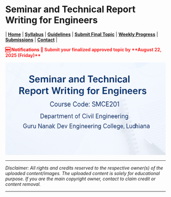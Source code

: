 # Seminar and Technical Report Writing for Engineers

| **[Home](README.md)** | **[Syllabus](Contents/Syllabus.md)** | **[Guidelines](Contents/Guidelines.md)** | **[Submit Final Topic](Contents/final-topic-submission.md)** | **[Weekly Progress](Contents/Weekly_2025.md)** | **[Submissions](Contents/Submissions_2025.md)** | **[Contact](Contents/Contact.md)** |  

<span style="color:red; font-weight:bold;">
  🆕 <span class="flash">Notifications</span>
</span>

<style>
@keyframes flash {
  0% {opacity: 1;}
  50% {opacity: 0;}
  100% {opacity: 1;}
}
.flash {
  animation: flash 1s infinite;
}
</style>


<span style="color:red; font-weight:bold; animation: blinker 1s linear infinite;">
🚨 Submit your finalized approved topic by **August 22, 2025 (Friday)**
</span>

<style>
@keyframes blinker {
  50% { opacity: 0; }
}
</style>  


![SMCE](Contents/Images/SMCE.png)

---

*Disclaimer: All rights and credits reserved to the respective owner(s) of the uploaded content/images. The uploaded content is solely for educational purpose. If you are the main copyright owner, contact to claim credit or content removal.*

---
